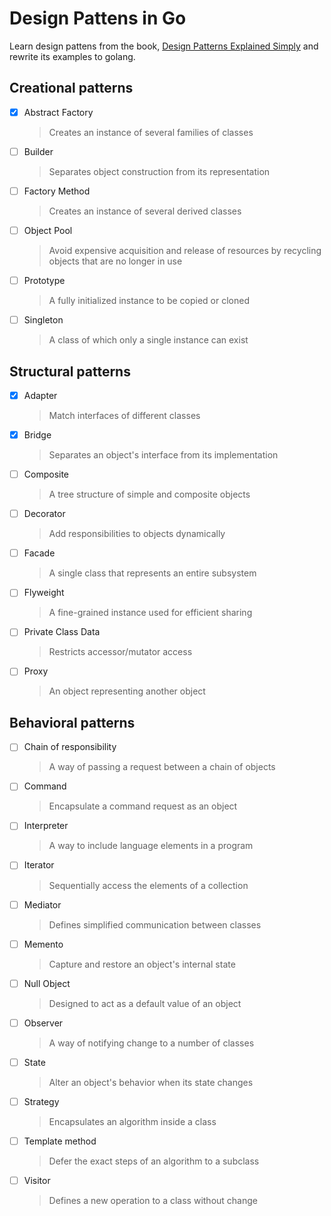 # Design Pattens in Go

Learn design pattens from the book, [Design Patterns Explained Simply](https://sourcemaking.com/design_patterns) and rewrite its examples to golang.

## Creational patterns
* [x] Abstract Factory
    > Creates an instance of several families of classes
* [ ] Builder
    > Separates object construction from its representation
* [ ] Factory Method
    > Creates an instance of several derived classes
* [ ] Object Pool
    > Avoid expensive acquisition and release of resources by recycling objects that are no longer in use
* [ ] Prototype
    > A fully initialized instance to be copied or cloned
* [ ] Singleton
    > A class of which only a single instance can exist

## Structural patterns
* [x] Adapter
    > Match interfaces of different classes
* [x] Bridge
    > Separates an object's interface from its implementation
* [ ] Composite
    > A tree structure of simple and composite objects
* [ ] Decorator
    > Add responsibilities to objects dynamically
* [ ] Facade
    > A single class that represents an entire subsystem
* [ ] Flyweight
    > A fine-grained instance used for efficient sharing
* [ ] Private Class Data
    > Restricts accessor/mutator access
* [ ] Proxy
    > An object representing another object

## Behavioral patterns
* [ ] Chain of responsibility
    > A way of passing a request between a chain of objects
* [ ] Command
    > Encapsulate a command request as an object
* [ ] Interpreter
    > A way to include language elements in a program
* [ ] Iterator
    > Sequentially access the elements of a collection
* [ ] Mediator
    > Defines simplified communication between classes
* [ ] Memento
    > Capture and restore an object's internal state
* [ ] Null Object
    > Designed to act as a default value of an object
* [ ] Observer
    > A way of notifying change to a number of classes
* [ ] State
    > Alter an object's behavior when its state changes
* [ ] Strategy
    > Encapsulates an algorithm inside a class
* [ ] Template method
    > Defer the exact steps of an algorithm to a subclass
* [ ] Visitor
    > Defines a new operation to a class without change